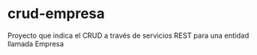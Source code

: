 # crud-empresa

Proyecto que indica el CRUD a través de servicios REST para una entidad llamada Empresa
